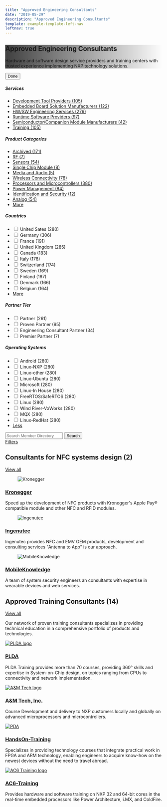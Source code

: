 ```yaml
---
title: "Approved Engineering Consultants"
date: "2019-05-29"
description: "Approved Engineering Consultants"
template: example-template-left-nav
leftnav: true
---
```


<div class="container-fluid iw_section">
    <div class="row iw_row iw_stretch">
      <div class="iw_columns col-lg-12">
        <div class="iw_component">
          <div class="hero-container">
            <section class="hero hero-level3" style="background-image: linear-gradient(to right, rgba(0,0,0,.75), rgba(0,0,0,0)), url(//nxp.com/assets/images/en/banners/3659_ALLIANCES_HOME_745X131.jpg);">
              <div class="hero-content">
                <div class="hero-title-container">
                  <h1 class="hero-title display-3">Approved Engineering Consultants</h1>
                </div>
                <p class="hero-text lead">Hardware and software design service providers and training centers with trusted experience implementing NXP technology solutions.</p>
              </div>
            </section>
          </div>
          <div class="app-container">
            <div class="app-row">
              <div class="app-column-left" id="nav_container_column">
                <div class="nav-container">
                  <div class="nav-clearing">
                    <button class="nav-close" id="js-filter-close">Done</button>
                  </div>
                  <div class="filter-nav-inner">
                    <h5 class="filter-nav-heading" id="servicesToggle">Services</h5>
                    <ul class="filter-nav" id="servicesList">
                      <li class="filter-nav-item">
                        <a href="#0">Development Tool Providers&nbsp;<span class="count">(105)</span></a>
                      </li>
                      <li class="filter-nav-item">
                        <a href="#0">Embedded Board Solution Manufacturers&nbsp;<span class="count">(122)</span></a>
                      </li>
                      <li class="filter-nav-item">
                        <a href="#0">HW/SW Engineering Services&nbsp;<span class="count">(279)</span></a>
                      </li>
                      <li class="filter-nav-item">
                        <a href="#0">Runtime Software Providers&nbsp;<span class="count">(97)</span></a>
                      </li>
                      <li class="filter-nav-item">
                        <a href="#0">Semiconductor/Companion Module Manufacturers&nbsp;<span class="count">(42)</span></a>
                      </li>
                      <li class="filter-nav-item">
                        <a href="#0">Training&nbsp;<span class="count">(105)</span></a>
                      </li>
                    </ul>
                    <h5 class="filter-nav-heading">Product Categories</h5>
                    <ul class="filter-nav">
                      <li class="filter-nav-item">
                        <a href="#0">Archived&nbsp;<span class="count">(171)</span></a>
                      </li>
                      <li class="filter-nav-item">
                        <a href="#0">RF&nbsp;<span class="count">(7)</span></a>
                      </li>
                      <li class="filter-nav-item">
                        <a href="#0">Sensors&nbsp;<span class="count">(54)</span></a>
                      </li>
                      <li class="filter-nav-item">
                        <a href="#0">Single Chip Module&nbsp;<span class="count">(8)</span></a>
                      </li>
                      <li class="filter-nav-item">
                        <a href="#0">Media and Audio&nbsp;<span class="count">(5)</span></a>
                      </li>
                      <li class="filter-nav-item">
                        <a href="#0">Wireless Connectivity&nbsp;<span class="count">(78)</span></a>
                      </li>
                      <li class="filter-nav-item">
                        <a href="#0">Processors and Microcontrollers&nbsp;<span class="count">(380)</span></a>
                      </li>
                      <li class="filter-nav-item">
                        <a href="#0">Power Management&nbsp;<span class="count">(84)</span></a>
                      </li>
                      <li class="filter-nav-item">
                        <a href="#0">Identification and Security&nbsp;<span class="count">(12)</span></a>
                      </li>
                      <li class="filter-nav-item">
                        <a href="#0">Analog&nbsp;<span class="count">(54)</span></a>
                      </li>
                      <li class="more-filters-item">
                        <a class="more-filters-link" href="#0">More</a>
                      </li>
                    </ul>
                    <h5 class="filter-nav-heading">Countries</h5>
                    <ul class="filter-nav is-checkbox">
                      <li class="checkbox"><label><input type="checkbox"> United Sates&nbsp;<span class="count">(280)</span></label></li>
                      <li class="checkbox"><label><input type="checkbox"> Germany&nbsp;<span class="count">(306)</span></label></li>
                      <li class="checkbox"><label><input type="checkbox"> France&nbsp;<span class="count">(191)</span></label></li>
                      <li class="checkbox"><label><input type="checkbox"> United Kingdom&nbsp;<span class="count">(285)</span></label></li>
                      <li class="checkbox"><label><input type="checkbox"> Canada&nbsp;<span class="count">(183)</span></label></li>
                      <li class="checkbox"><label><input type="checkbox"> Italy&nbsp;<span class="count">(178)</span></label></li>
                      <li class="checkbox"><label><input type="checkbox"> Switzerland&nbsp;<span class="count">(174)</span></label></li>
                      <li class="checkbox"><label><input type="checkbox"> Sweden&nbsp;<span class="count">(169)</span></label></li>
                      <li class="checkbox"><label><input type="checkbox"> Finland&nbsp;<span class="count">(167)</span></label></li>
                      <li class="checkbox"><label><input type="checkbox"> Denmark&nbsp;<span class="count">(166)</span></label></li>
                      <li class="checkbox"><label><input type="checkbox"> Belgium&nbsp;<span class="count">(164)</span></label></li>
                      <li class="more-filters-item">
                        <a class="more-filters-link" href="#0">More</a>
                      </li>
                    </ul>
                    <h5 class="filter-nav-heading">Partner Tier</h5>
                    <ul class="filter-nav is-checkbox">
                      <li class="checkbox"><label><input type="checkbox"> Partner&nbsp;<span class="count">(261)</span></label></li>
                      <li class="checkbox"><label><input type="checkbox"> Proven Partner&nbsp;<span class="count">(95)</span></label></li>
                      <li class="checkbox"><label><input type="checkbox"> Engineering Consultant Partner&nbsp;<span class="count">(34)</span></label></li>
                      <li class="checkbox"><label><input type="checkbox"> Premier Partner&nbsp;<span class="count">(7)</span></label></li>
                    </ul>
                    <h5 class="filter-nav-heading">Operating Systems</h5>
                    <ul class="filter-nav is-checkbox">
                      <li class="checkbox"><label><input type="checkbox"> Android&nbsp;<span class="count">(280)</span></label></li>
                      <li class="checkbox"><label><input type="checkbox"> Linux-NXP&nbsp;<span class="count">(280)</span></label></li>
                      <li class="checkbox"><label><input type="checkbox"> Linux-other&nbsp;<span class="count">(280)</span></label></li>
                      <li class="checkbox"><label><input type="checkbox"> Linux-Ubuntu&nbsp;<span class="count">(280)</span></label></li>
                      <li class="checkbox"><label><input type="checkbox"> Microsoft&nbsp;<span class="count">(280)</span></label></li>
                      <li class="checkbox"><label><input type="checkbox"> Linux-In House&nbsp;<span class="count">(280)</span></label></li>
                      <li class="checkbox"><label><input type="checkbox"> FreeRTOS/SafeRTOS&nbsp;<span class="count">(280)</span></label></li>
                      <li class="checkbox"><label><input type="checkbox"> Linux&nbsp;<span class="count">(280)</span></label></li>
                      <li class="checkbox"><label><input type="checkbox"> Wind River-VxWorks&nbsp;<span class="count">(280)</span></label></li>
                      <li class="checkbox"><label><input type="checkbox"> MQX&nbsp;<span class="count">(280)</span></label></li>
                      <li class="checkbox"><label><input type="checkbox"> Linux-RedHat&nbsp;<span class="count">(280)</span></label></li>
                      <li class="more-filters-item">
                        <a class="more-filters-link is-open" href="#0">Less</a>
                      </li>
                    </ul>
                  </div>
                </div>
              </div>
              <div class="app-column-right">
                <div id="landing-data" class="landing-data approved-consultants-landing-data">
                  <div class="filter-search cool-grey-xxxlight band">
                    <!-- Search Input -->
                    <div class="input-group input-group-lg input-group-search">
                      <span class="input-group-btn search-icon">
                        <span class="icon-search"></span>
                      </span>
                      <input type="text" class="form-control search-input" id="input_bordered" placeholder="Search Member Directory">
                      <span class="input-group-btn search-btn">
                        <input class="btn btn-search" type="submit" value="Search">
                      </span>
                    </div>
                  </div>
                  <div class="button-container">
                    <!-- <a class="filter-return" href="page-approved-consultants.html">Back Text</a> -->
                    <a class="filter-toggle" id="js-filter-toggle" href="#0">Filters</a>
                  </div>
                  <div class="card1 has-three is-tertiary">
                    <section class="section-lead is-secondary">
                      <div class="section-lead-header">
                        <h2 class="section-lead-title">Consultants for NFC systems design <span class="count">(2)</span></h2>
                        <a href="#0" class="section-lead-link">View all</a>
                      </div>
                    </section>
                    <div class="card1-list">
                      <div class="card1-column">
                        <div class="card1-item">
                          <figure class="card1-image">
                            <img src="img/Kronegger-NFC-Consultants.jpg" alt="Kronegger">
                          </figure>
                          <div class="card1-header">
                            <h3 class="card1-subtitle">
                              <a href="#0">Kronegger</a>
                            </h3>
                          </div>
                          <div class="card1-body">
                            <p>Speed up the development of NFC products with Kronegger's Apple Pay&reg; compatible module and other NFC and RFID modules.</p>
                          </div>
                        </div>
                      </div>
                      <div class="card1-column">
                        <div class="card1-item">
                          <figure class="card1-image">
                            <img src="img/Ingenutec-NFC-Consultants.jpg" alt="Ingenutec">
                          </figure>
                          <div class="card1-header">
                            <h3 class="card1-subtitle">
                              <a href="#0">Ingenutec</a>
                            </h3>
                          </div>
                          <div class="card1-body">
                            <p>Ingenutec provides NFC and EMV OEM products, development and consulting services "Antenna to App" is our approach.</p>
                          </div>
                        </div>
                      </div>
                      <div class="card1-column">
                        <div class="card1-item">
                          <figure class="card1-image">
                            <img src="img/MobileKnowledge-NFC-Consultants.jpg" alt="MobileKnowledge">
                          </figure>
                          <div class="card1-header">
                            <h3 class="card1-subtitle">
                              <a href="#0">Mobile<wbr>Knowledge</a>
                            </h3>
                          </div>
                          <div class="card1-body">
                            <p>A team of system security engineers an consultants with expertise in wearable devices and web services.</p>
                          </div>
                        </div>
                      </div>
                    </div>
                  </div>
                  <!-- Final section: change out wrapper for component if one is used -->
                  <div class="component-wrapper">
                    <section class="section-lead is-secondary">
                      <div class="section-lead-header">
                        <h2 class="section-lead-title">Approved Training Consultants <span class="count">(14)</span></h2>
                        <a href="#0" class="section-lead-link">View all</a>
                      </div>
                      <div class="section-lead-text">
                        <p>Our network of proven training consultants specializes in providing technical education in a comprehensive portfolio of products and technologies.</p>
                      </div>
                    </section>
                    <div class="row">
                      <div class="col-lg-6">
                        <div class="media mb1">
                          <div class="media-left">
                            <a href="#0">
                              <img class="media-object h-link-text" src="https://www.nxp.com/v/2.01/docs/connect/images/logos/PLDAT100109.jpg" alt="PLDA logo">
                            </a>
                          </div>
                          <div class="media-body">
                            <h3 class="media-heading"><a href="#0">PLDA</a></h3>
                            <div>
                              <p>PLDA Training provides more than 70 courses, providing 360° skills and expertise in System-on-Chip design, on topics ranging from CPUs to connectivity and network implementation.</p>
                            </div>
                          </div>
                        </div>
                      </div>
                      <div class="col-lg-6">
                        <div class="media mb1">
                          <div class="media-left">
                            <a href="#0">
                              <img class="media-object h-link-text" src="https://www.nxp.com/v/2.01/docs/connect/images/logos/aandmtech100109.jpg" alt="A&M Tech logo">
                            </a>
                          </div>
                          <div class="media-body">
                            <h3 class="media-heading"><a href="#0">A&amp;M Tech, Inc.</a></h3>
                            <div>
                              <p>Course Development and delivery to NXP customers locally and globally on advanced microprocessors and microcontrollers.</p>
                            </div>
                          </div>
                        </div>
                      </div>
                    </div>
                    <div class="row">
                      <div class="col-lg-6">
                        <div class="media mb1">
                          <div class="media-left">
                            <a href="#0">
                              <img class="media-object h-link-text" src="https://www.nxp.com/v/2.01/docs/connect/images/logos/hot-100x109-border.jpg" alt="PDA">
                            </a>
                          </div>
                          <div class="media-body">
                            <h3 class="media-heading"><a href="#0">HandsOn-Training</a></h3>
                            <div>
                              <p>Specializes in providing technology courses that integrate practical work in FPGA and ARM technology, enabling engineers to acquire know-how on the newest devices without the need to travel abroad.</p>
                            </div>
                          </div>
                        </div>
                      </div>
                      <div class="col-lg-6">
                        <div class="media mb1">
                          <div class="media-left">
                            <a href="#0">
                              <img class="media-object h-link-text" src="https://www.nxp.com/v/2.01/docs/connect/images/logos/AC6-TN-100x109.jpg" alt="AC6 Training logo">
                            </a>
                          </div>
                          <div class="media-body">
                            <h3 class="media-heading"><a href="#0">AC6-Training</a></h3>
                            <div>
                              <p>Provides hardware and software training on NXP 32 and 64-bit cores in the real-time embedded processors like Power Architecture, i.MX, and ColdFire.</p>
                            </div>
                          </div>
                        </div>
                      </div>
                    </div>
                  </div>
                </div>
                <!-- empty div in place for filtered results -->
                <div id="retrieved-results" class="retrieved-results approved-consultants-results">
              </div>
            </div>
          </div>
        </div>
      </div>
    </div>
  </div>
</div>
